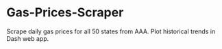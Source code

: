 # Gas-Prices-Scraper
Scrape daily gas prices for all 50 states from AAA. Plot historical trends in Dash web app.
